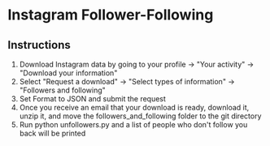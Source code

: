 # Instagram Follower-Following
## Instructions
1. Download Instagram data by going to your profile -> "Your activity" -> "Download your information"
2. Select "Request a download" -> "Select types of information" -> "Followers and following"
3. Set Format to JSON and submit the request
4. Once you receive an email that your download is ready, download it, unzip it, and move the followers_and_following folder to the git directory
5. Run python unfollowers.py and a list of people who don't follow you back will be printed
